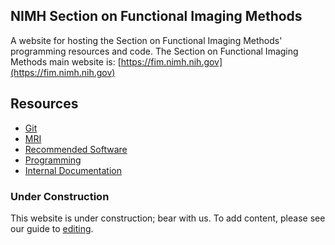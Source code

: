 ## NIMH Section on Functional Imaging Methods
A website for hosting the Section on Functional Imaging Methods' programming
resources and code.
The Section on Functional Imaging Methods main website is: [https://fim.nimh.nih.gov](https://fim.nimh.nih.gov)

## Resources

- [Git][1]
- [MRI][mri]
- [Recommended Software][software]
- [Programming][programming]
- [Internal Documentation][internal]

### Under Construction
This website is under construction; bear with us.
To add content, please see our guide to [editing][2].

[1]: <git.md>
[mri]: <mri.md>
[2]: <editing.md>
[software]: <software.md>
[programming]: <programming.md>
[internal]: <https://teams.microsoft.com/_#/files/General?threadId=19%3A919e1081447a4d58ba4003dcfe291efb%40thread.skype&ctx=channel&context=General&rootfolder=%252Fsites%252FNIMH-SFIM%252FShared%2520Documents%252FGeneral>
